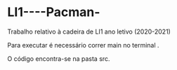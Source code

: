# LI1----Pacman-

Trabalho relativo à cadeira de LI1 ano letivo (2020-2021)

Para executar é necessário correr main no terminal .

O código encontra-se na pasta src.
